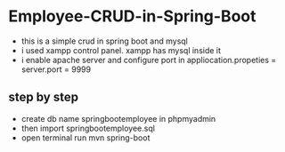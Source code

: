 # Employee-CRUD-in-Spring-Boot

- this is a simple crud in spring boot and mysql
- i used xampp control panel. xampp has mysql inside it
- i enable apache server and configure port in appliocation.propeties = server.port = 9999

## step by step

- create db name springbootemployee in phpmyadmin
- then import springbootemployee.sql
- open terminal run mvn spring-boot

